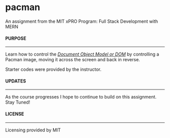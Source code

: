 # pacman

An assignment from the MIT xPRO Program: Full Stack Development with MERN

#### PURPOSE

***

Learn how to control the [*Document Object Model or DOM*](https://developer.mozilla.org/en-US/docs/Web/API/Document_Object_Model/Introduction) by controlling a Pacman image, moving it across the screen and back in reverse.

Starter codes were provided by the instructor.

#### UPDATES

***

As the course progresses I hope to continue to build on this assignment. Stay Tuned! 

#### LICENSE

***

Licensing provided by MIT
